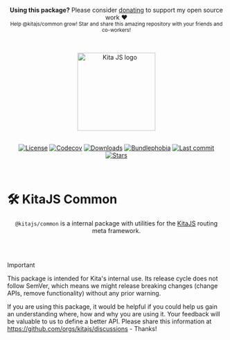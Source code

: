 <p align="center">
   <b>Using this package?</b> Please consider <a href="https://github.com/sponsors/arthurfiorette" target="_blank">donating</a> to support my open source work ❤️
  <br />
  <sup>
   Help @kitajs/common grow! Star and share this amazing repository with your friends and co-workers!
  </sup>
</p>

<br />

<p align="center" >
  <a href="https://kita.js.org" target="_blank" rel="noopener noreferrer">
    <img src="https://kita.js.org/logo.png" width="180" alt="Kita JS logo" />
  </a>
</p>

<br />

<div align="center">
  <a title="MIT license" target="_blank" href="https://github.com/kitajs/kitajs/blob/master/LICENSE"><img alt="License" src="https://img.shields.io/github/license/kitajs/kitajs"></a>
  <a title="Codecov" target="_blank" href="https://app.codecov.io/gh/kitajs/kitajs"><img alt="Codecov" src="https://img.shields.io/codecov/c/github/kitajs/kitajs?token=ML0KGCU0VM"></a>
  <a title="NPM Package" target="_blank" href="https://www.npmjs.com/package/@kitajs/common"><img alt="Downloads" src="https://img.shields.io/npm/dw/@kitajs/common?style=flat"></a>
  <a title="Bundle size" target="_blank" href="https://bundlephobia.com/package/@kitajs/common@latest"><img alt="Bundlephobia" src="https://img.shields.io/bundlephobia/minzip/@kitajs/common/latest?style=flat"></a>
  <a title="Last Commit" target="_blank" href="https://github.com/kitajs/kitajs/commits/master"><img alt="Last commit" src="https://img.shields.io/github/last-commit/kitajs/kitajs"></a>
  <a href="https://github.com/kitajs/kitajs/stargazers"><img src="https://img.shields.io/github/stars/kitajs/kitajs?logo=github&label=Stars" alt="Stars"></a>
</div>

<br />
<br />

<h1>🛠️ KitaJS Common</h1>

<p align="center">
  <code>@kitajs/common</code> is a internal package with utilities for the <a href="https://kita.js.org" target="_blank">KitaJS</a> routing meta framework.
  <br />
  <br />
</p>

<br />

> [!IMPORTANT]  
> This package is intended for Kita's internal use. Its release cycle does not follow SemVer, which means we might
> release breaking changes (change APIs, remove functionality) without any prior warning.
>
> If you are using this package, it would be helpful if you could help us gain an understanding where, how and why you
> are using it. Your feedback will be valuable to us to define a better API. Please share this information at
> https://github.com/orgs/kitajs/discussions - Thanks!

<br />
